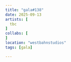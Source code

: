 ```yaml
---
title: "gala#138"
date: 2025-09-13
artists: [
  tbc
]
collabs: [
]
location: "westbahnstudios"
tags: [gala]

---
```


